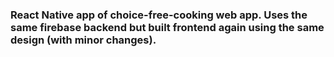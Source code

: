 ### React Native app of choice-free-cooking web app. Uses the same firebase backend but built frontend again using the same design (with minor changes).
